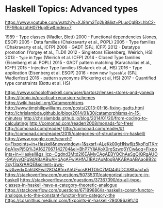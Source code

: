 # Haskell Topics: Advanced types

https://www.youtube.com/watch?v=XJ8hm3Tq2k8&list=PLuoCgIBxLhbC2-fPF9RobzohH07HuplEw&index=7

1989 - Type classes (Wadler, Blott)
2000 - Functional dependencies (Jones, ESOP)
2005 - Data families (Chakravarty et al., POPL)
2005 - Type families (Chakravarty et al., ICFP)
2006 - GADT (SPJ, ICFP)
2012 - Datatype promotion (Yorgey et al., TLDI)
2012 - Singletons (Eisenberg, Weirich, HS)
2013 - `Type` in `Type` (Weirich et al. ICFP)
2014 - Closed Type families (Eisenberg et al. POPL)
2015 - GADT pattern matching (Karachalias et al., ICFP)
2015 - Injective Type families (Stolarek etr al., HS)
2016 - Type application (Eisenberg et al. ESOP)
2016 - new new `Typeable` (SPJ, Wadlerfest)
2016 - pattern synonyms (Pickering et al, HS)
2017 - Quantified type constraints (Bottu et al. HS)


https://www.schoolofhaskell.com/user/bartosz/lenses-stores-and-yoneda
https://jtobin.io/practical-recursion-schemes
https://wiki.haskell.org/Catamorphisms
http://www.timphilipwilliams.com/posts/2013-01-16-fixing-gadts.html
http://chrislambda.github.io/blog/2014/01/30/catamorphisms-in-15-minutes/
http://chrislambda.github.io/blog/2014/01/20/from-coding-to-calculating/
http://comonad.com/reader/2008/monads-for-free/
http://comonad.com/reader/
http://comonad.com/reader/#1
http://comonad.com/reader/2015/categories-of-structures-in-haskell/
https://www.google.com/search?q=Fixpoints+in+Haskell&newwindow=1&sxsrf=ALeKk00gHNw6jz5koFqlTKrr8pA1xyPj5Q%3A1627067142704&ei=BhP7YIjAKoX0rgSzwq6YCw&oq=Fixpoints+in+Haskell&gs_lcp=Cgdnd3Mtd2l6EAMyCAgAEBYQChAeSgQIQRgAUO-9AVjvvQFg9dABaABwAHgAgAFwiAHfAZIBAzAuMpgBAKABAqABAaoBB2d3cy13aXrAAQE&sclient=gws-wiz&ved=0ahUKEwiI28O48fnxAhUFuosKHTOhC7MQ4dUDCA8&uact=5
https://stackoverflow.com/questions/50735311/categorical-structure-in-haskell
https://stackoverflow.com/questions/37367390/do-all-type-classes-in-haskell-have-a-category-theoretic-analogue
https://stackoverflow.com/questions/67189886/is-haskells-const-functor-analogous-to-the-constant-functor-from-category-the
https://cdsmithus.medium.com/fixpoints-in-haskell-294096a9fc10
